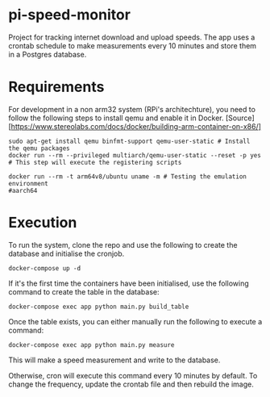 # pi-speed-monitor
Project for tracking internet download and upload speeds. The app uses a crontab schedule to make measurements every 10 minutes and store them in a Postgres database.


# Requirements

For development in a non arm32 system (RPi's architechture), you need to follow
the following steps to install qemu and enable it in Docker. [Source][https://www.stereolabs.com/docs/docker/building-arm-container-on-x86/]

```
sudo apt-get install qemu binfmt-support qemu-user-static # Install the qemu packages
docker run --rm --privileged multiarch/qemu-user-static --reset -p yes # This step will execute the registering scripts

docker run --rm -t arm64v8/ubuntu uname -m # Testing the emulation environment
#aarch64
```

# Execution  

To run the system, clone the repo and use the following to create the database and initialise the cronjob.

```
docker-compose up -d
```

If it's the first time the containers have been initialised, use the following command to create the table in the database:

```
docker-compose exec app python main.py build_table
```

Once the table exists, you can either manually run the following to execute a command:

```
docker-compose exec app python main.py measure
```

This will make a speed measurement and write to the database. 

Otherwise, cron will execute this command every 10 minutes by default. To change the frequency, update the crontab file and then rebuild the image.